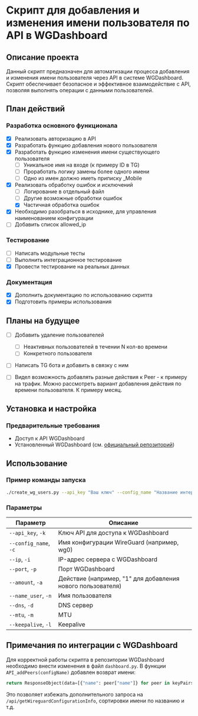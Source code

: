 # Скрипт для добавления и изменения имени пользователя по API в WGDashboard

## Описание проекта
Данный скрипт предназначен для автоматизации процесса добавления и изменения имени пользователя через API в системе WGDashboard. Скрипт обеспечивает безопасное и эффективное взаимодействие с API, позволяя выполнять операции с данными пользователей.

## План действий

### Разработка основного функционала
- [x] Реализовать авторизацию в API
- [x] Разработать функцию добавления нового пользователя
- [x] Разработать функцию изменения имени существующего пользователя
    - [ ] Уникальное имя на входе (к примеру ID в TG)
    - [ ] Проработать логику замены более одного имени
    - [ ] Одно из имен должно иметь приписку _Mobile
- [x] Реализовать обработку ошибок и исключений
    - [ ] Логирование в отдельный файл
    - [ ] Другие возможные обработки ошибок
    - [x] Частичная обработка ошибок
- [x] Необходимо разобраться в исходнике, для управления наименованием конфигурации
- [ ] Добавить список allowed_ip

### Тестирование
- [ ] Написать модульные тесты
- [ ] Выполнить интеграционное тестирование
- [x] Провести тестирование на реальных данных

### Документация
- [x] Дополнить документацию по использованию скрипта
- [x] Подготовить примеры использования

## Планы на будущее
- [ ] Добавить удаление пользователей
   - [ ] Неактивных пользователей в течении N кол-во времени
   - [ ] Конкретного пользователя
- [ ] Написать TG бота и добавить в связку с ним
- [ ] Видел возможность добавлять разные действия к Peer - к примеру на трафик. Можно рассмотреть вариант добавления действия по времени пользователя. К примеру месяц.


## Установка и настройка

### Предварительные требования
* Доступ к API WGDashboard
* Установленный WGDashboard (см. [официальный репозиторий](https://github.com/donaldzou/WGDashboard))


##  Использование

### Пример команды запуска
```bash
./create_wg_users.py --api_key "Ваш ключ" --config_name "Название интерфейса" --ip "ip адрес" --port "Порт на котором развернут" -a "Кол-во пользователей" -n "Название пира"
```

### Параметры
| Параметр              | Описание                                                    |
|-----------------------|-------------------------------------------------------------|
| `--api_key`, `-k`     | Ключ API для доступа к WGDashboard                          |
| `--config_name`, `-c` | Имя конфигурации WireGuard (например, wg0)                  |
| `--ip`, `-i`          | IP-адрес сервера с WGDashboard                              |
| `--port`, `-p`        | Порт WGDashboard                                            |
| `--amount`, `-a`      | Действие (например, "1" для добавления нового пользователя) |
| `--name_user`,  `-n`  | Имя пользователя                                            |
| `--dns`, `-d`         | DNS сервер                                                  |
| `--mtu`, `-m`         | MTU                                                         |
| `--keepalive`, `-l`   | Keepalive                                                   |


## Примечания по интеграции с WGDashboard

Для корректной работы скрипта в репозитории WGDashboard необходимо внести изменения в файл `dashboard.py`. 
В функции `API_addPeers(configName)` добавлен возврат имени:

```python
return ResponseObject(data=[{"name": peer["name"]} for peer in keyPairs])
```

Это позволяет избежать дополнительного запроса на `/api/getWireguardConfigurationInfo`, сортировки имени по названию и т.д.




